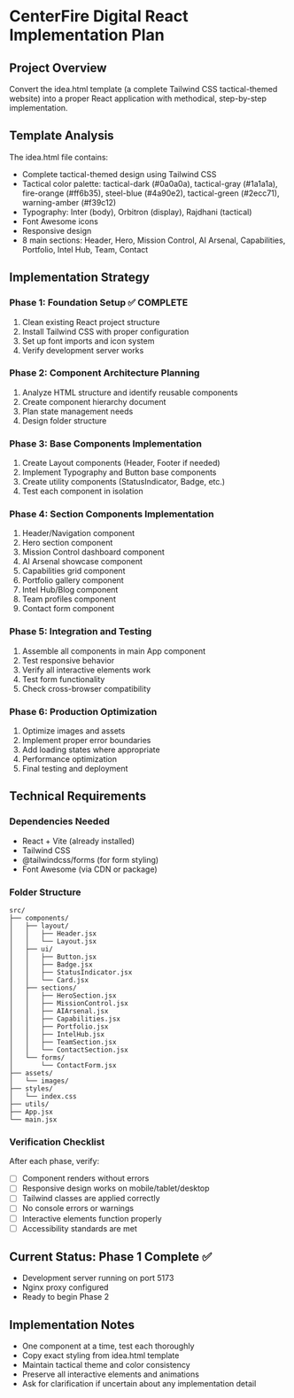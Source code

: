 # CenterFire Digital React Implementation Plan

## Project Overview
Convert the idea.html template (a complete Tailwind CSS tactical-themed website) into a proper React application with methodical, step-by-step implementation.

## Template Analysis
The idea.html file contains:
- Complete tactical-themed design using Tailwind CSS
- Tactical color palette: tactical-dark (#0a0a0a), tactical-gray (#1a1a1a), fire-orange (#ff6b35), steel-blue (#4a90e2), tactical-green (#2ecc71), warning-amber (#f39c12)
- Typography: Inter (body), Orbitron (display), Rajdhani (tactical)
- Font Awesome icons
- Responsive design
- 8 main sections: Header, Hero, Mission Control, AI Arsenal, Capabilities, Portfolio, Intel Hub, Team, Contact

## Implementation Strategy

### Phase 1: Foundation Setup ✅ COMPLETE
1. Clean existing React project structure
2. Install Tailwind CSS with proper configuration
3. Set up font imports and icon system
4. Verify development server works

### Phase 2: Component Architecture Planning
1. Analyze HTML structure and identify reusable components
2. Create component hierarchy document
3. Plan state management needs
4. Design folder structure

### Phase 3: Base Components Implementation
1. Create Layout components (Header, Footer if needed)
2. Implement Typography and Button base components
3. Create utility components (StatusIndicator, Badge, etc.)
4. Test each component in isolation

### Phase 4: Section Components Implementation
1. Header/Navigation component
2. Hero section component
3. Mission Control dashboard component
4. AI Arsenal showcase component
5. Capabilities grid component
6. Portfolio gallery component
7. Intel Hub/Blog component
8. Team profiles component
9. Contact form component

### Phase 5: Integration and Testing
1. Assemble all components in main App component
2. Test responsive behavior
3. Verify all interactive elements work
4. Test form functionality
5. Check cross-browser compatibility

### Phase 6: Production Optimization
1. Optimize images and assets
2. Implement proper error boundaries
3. Add loading states where appropriate
4. Performance optimization
5. Final testing and deployment

## Technical Requirements

### Dependencies Needed
- React + Vite (already installed)
- Tailwind CSS
- @tailwindcss/forms (for form styling)
- Font Awesome (via CDN or package)

### Folder Structure
```
src/
├── components/
│   ├── layout/
│   │   ├── Header.jsx
│   │   └── Layout.jsx
│   ├── ui/
│   │   ├── Button.jsx
│   │   ├── Badge.jsx
│   │   ├── StatusIndicator.jsx
│   │   └── Card.jsx
│   ├── sections/
│   │   ├── HeroSection.jsx
│   │   ├── MissionControl.jsx
│   │   ├── AIArsenal.jsx
│   │   ├── Capabilities.jsx
│   │   ├── Portfolio.jsx
│   │   ├── IntelHub.jsx
│   │   ├── TeamSection.jsx
│   │   └── ContactSection.jsx
│   └── forms/
│       └── ContactForm.jsx
├── assets/
│   └── images/
├── styles/
│   └── index.css
├── utils/
├── App.jsx
└── main.jsx
```

### Verification Checklist
After each phase, verify:
- [ ] Component renders without errors
- [ ] Responsive design works on mobile/tablet/desktop
- [ ] Tailwind classes are applied correctly
- [ ] No console errors or warnings
- [ ] Interactive elements function properly
- [ ] Accessibility standards are met

## Current Status: Phase 1 Complete ✅
- Development server running on port 5173
- Nginx proxy configured
- Ready to begin Phase 2

## Implementation Notes
- One component at a time, test each thoroughly
- Copy exact styling from idea.html template
- Maintain tactical theme and color consistency
- Preserve all interactive elements and animations
- Ask for clarification if uncertain about any implementation detail